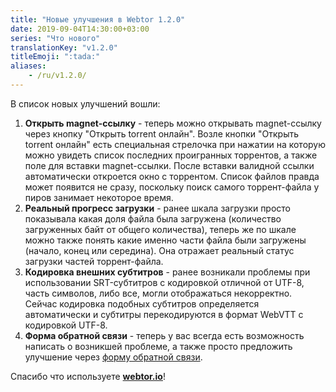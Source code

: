 ```yaml
---
title: "Новые улучшения в Webtor 1.2.0"
date: 2019-09-04T14:30:00+03:00
series: "Что нового"
translationKey: "v1.2.0"
titleEmoji: ":tada:"
aliases:
    - /ru/v1.2.0/
---
```

В список новых улучшений вошли:

1. **Открыть magnet-ссылку** - теперь можно открывать magnet-ссылку через кнопку "Открыть torrent онлайн". 
Возле кнопки "Открыть torrent онлайн" есть специальная стрелочка при нажатии на которую можно увидеть список последних проигранных торрентов, а также поле для вставки magnet-ссылки. 
После вставки валидной ссылки автоматически откроется окно с торрентом.
Список файлов правда может появится не сразу, поскольку поиск самого торрент-файла у пиров занимает некоторое время.
2. **Реальный прогресс загрузки** - ранее шкала загрузки просто показывала какая доля файла была загружена (количество загруженных байт от общего количества), теперь же по шкале можно также понять какие именно части файла были загружены (начало, конец или середина). Она отражает реальный статус загрузки частей торрент-файла.
3. **Кодировка внешних субтитров** - ранее возникали проблемы при использовании SRT-субтитров с кодировкой отличной от UTF-8, часть символов, либо все, могли отображаться некорректно.
Сейчас кодировка подобных субтитров определяется автоматически и субтитры перекодируются в формат WebVTT с кодировкой UTF-8.
4. **Форма обратной связи** - теперь у вас всегда есть возможность написать о возникшей проблеме, а также просто предложить улучшение через [форму обратной связи](https://webtor.io/ru/support).

Спасибо что используете [**webtor.io**](https://webtor.io/ru/)!